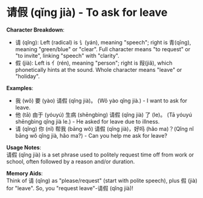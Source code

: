 # **请假 (qǐng jià) - To ask for leave**

**Character Breakdown**:  
- 请 (qǐng): Left (radical) is 讠(yán), meaning "speech"; right is 青(qīng), meaning "green/blue" or "clear". Full character means "to request" or "to invite", linking "speech" with "clarity".  
- 假 (jià): Left is 亻(rén), meaning "person"; right is 叚(jiǎ), which phonetically hints at the sound. Whole character means "leave" or "holiday".

**Examples**:  
- 我 (wǒ) 要 (yào) 请假 (qǐng jià)。 (Wǒ yào qǐng jià.) - I want to ask for leave.  
- 他 (tā) 由于 (yóuyú) 生病 (shēngbìng) 请假 (qǐng jià) 了 (le)。 (Tā yóuyú shēngbìng qǐng jià le.) - He asked for leave due to illness.  
- 请 (qǐng) 你 (nǐ) 帮我 (bāng wǒ) 请假 (qǐng jià)，好吗 (hǎo ma)？(Qǐng nǐ bāng wǒ qǐng jià, hǎo ma?) - Can you help me ask for leave?

**Usage Notes**:  
请假 (qǐng jià) is a set phrase used to politely request time off from work or school, often followed by a reason and/or duration.

**Memory Aids**:  
Think of 请 (qǐng) as "please/request" (start with polite speech), plus 假 (jià) for "leave". So, you "request leave"-请假 (qǐng jià)!